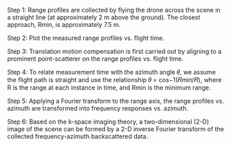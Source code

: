 Step 1: Range profiles are collected by flying the drone across the scene in a straight line (at approximately 2 m above the ground). The closest approach, Rmin, is approximately 7.5 m.

Step 2: Plot the measured range profiles vs. flight time.

Step 3: Translation motion compensation is first carried out by aligning to a prominent point-scatterer on the range profiles vs. flight time.

Step 4: To relate measurement time with the azimuth angle 𝜃, we assume the flight path is straight and use the relationship 𝜃 = cos−1(𝑅𝑚𝑖𝑛/𝑅), where R is the range at each instance in time, and Rmin is the minimum range.

Step 5: Applying a Fourier transform to the range axis, the range profiles vs. azimuth are transformed into frequency responses vs. azimuth. 


Step 6: Based on the k-space imaging theory, a two-dimensional (2-D) image of the scene can be formed by a 2-D inverse Fourier transform of the collected frequency-azimuth backscattered data.
